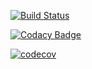[![Build Status](https://travis-ci.org/Pashkalab/stp4.svg?branch=master)](https://travis-ci.org/Pashkalab/stp4)

[![Codacy Badge](https://api.codacy.com/project/badge/Grade/2eb6d08cba0b4f5a813672582b662e71)](https://www.codacy.com/app/Pashkalab/stp4?utm_source=github.com&amp;utm_medium=referral&amp;utm_content=Pashkalab/stp4&amp;utm_campaign=Badge_Grade)

[![codecov](https://codecov.io/gh/Pashkalab/stp4/branch/master/graph/badge.svg)](https://codecov.io/gh/Pashkalab/stp4)
